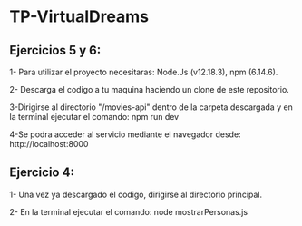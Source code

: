 # TP-VirtualDreams

## Ejercicios 5 y 6:

1- Para utilizar el proyecto necesitaras: Node.Js (v12.18.3), npm (6.14.6).

2- Descarga el codigo a tu maquina haciendo un clone de este repositorio.

3-Dirigirse al directorio "/movies-api" dentro de la carpeta descargada y en la terminal ejecutar el comando:  npm run dev

4-Se podra acceder al servicio mediante el navegador desde: http://localhost:8000

## Ejercicio 4:

1- Una vez ya descargado el codigo, dirigirse al directorio principal.

2- En la terminal ejecutar el comando: node mostrarPersonas.js

